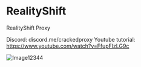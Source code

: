 # RealityShift
RealityShift Proxy

Discord: discord.me/crackedproxy 
Youtube tutorial: https://www.youtube.com/watch?v=FfupFlzLG9c


![Image12344](https://github.com/T1mppaW/RealityShift/assets/136623696/56c63e0f-ccd2-419b-b281-342dfa31cedd)
